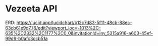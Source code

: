 # Vezeeta API
ERD: https://lucid.app/lucidchart/b12c7d83-5f11-48cb-88ec-63cb61e9d776/edit?viewport_loc=-1013%2C-635%2C2332%2C1177%2C0_0&invitationId=inv_5315a916-a603-45ef-99d6-b0afc3ccb51a
